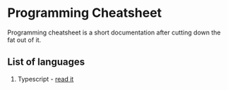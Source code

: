 # Programming Cheatsheet

Programming cheatsheet is a short documentation after cutting down the fat out of it.

## List of languages
1. Typescript - [read it](https://github.com/dhunmoon/programming-cheatsheet/edit/main/typeScript.md)
